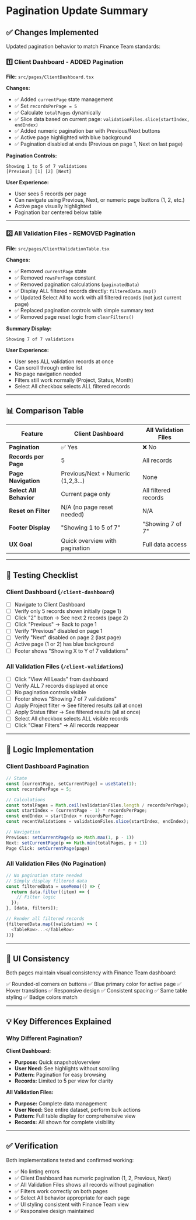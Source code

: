 # Pagination Update Summary

## ✅ Changes Implemented

Updated pagination behavior to match Finance Team standards:

### 1️⃣ Client Dashboard - ADDED Pagination

**File:** `src/pages/ClientDashboard.tsx`

**Changes:**
- ✅ Added `currentPage` state management
- ✅ Set `recordsPerPage = 5`
- ✅ Calculate `totalPages` dynamically
- ✅ Slice data based on current page: `validationFiles.slice(startIndex, endIndex)`
- ✅ Added numeric pagination bar with Previous/Next buttons
- ✅ Active page highlighted with blue background
- ✅ Pagination disabled at ends (Previous on page 1, Next on last page)

**Pagination Controls:**
```
Showing 1 to 5 of 7 validations
[Previous] [1] [2] [Next]
```

**User Experience:**
- User sees 5 records per page
- Can navigate using Previous, Next, or numeric page buttons (1, 2, etc.)
- Active page visually highlighted
- Pagination bar centered below table

---

### 2️⃣ All Validation Files - REMOVED Pagination

**File:** `src/pages/ClientValidationTable.tsx`

**Changes:**
- ✅ Removed `currentPage` state
- ✅ Removed `rowsPerPage` constant
- ✅ Removed pagination calculations (`paginatedData`)
- ✅ Display ALL filtered records directly: `filteredData.map()`
- ✅ Updated Select All to work with all filtered records (not just current page)
- ✅ Replaced pagination controls with simple summary text
- ✅ Removed page reset logic from `clearFilters()`

**Summary Display:**
```
Showing 7 of 7 validations
```

**User Experience:**
- User sees ALL validation records at once
- Can scroll through entire list
- No page navigation needed
- Filters still work normally (Project, Status, Month)
- Select All checkbox selects ALL filtered records

---

## 📊 Comparison Table

| Feature | Client Dashboard | All Validation Files |
|---------|-----------------|---------------------|
| **Pagination** | ✅ Yes | ❌ No |
| **Records per Page** | 5 | All records |
| **Page Navigation** | Previous/Next + Numeric (1,2,3...) | None |
| **Select All Behavior** | Current page only | All filtered records |
| **Reset on Filter** | N/A (no page reset needed) | N/A |
| **Footer Display** | "Showing 1 to 5 of 7" | "Showing 7 of 7" |
| **UX Goal** | Quick overview with pagination | Full data access |

---

## 🧪 Testing Checklist

### Client Dashboard (`/client-dashboard`)
- [ ] Navigate to Client Dashboard
- [ ] Verify only 5 records shown initially (page 1)
- [ ] Click "2" button → See next 2 records (page 2)
- [ ] Click "Previous" → Back to page 1
- [ ] Verify "Previous" disabled on page 1
- [ ] Verify "Next" disabled on page 2 (last page)
- [ ] Active page (1 or 2) has blue background
- [ ] Footer shows "Showing X to Y of 7 validations"

### All Validation Files (`/client-validations`)
- [ ] Click "View All Leads" from dashboard
- [ ] Verify ALL 7 records displayed at once
- [ ] No pagination controls visible
- [ ] Footer shows "Showing 7 of 7 validations"
- [ ] Apply Project filter → See filtered results (all at once)
- [ ] Apply Status filter → See filtered results (all at once)
- [ ] Select All checkbox selects ALL visible records
- [ ] Click "Clear Filters" → All records reappear

---

## 🎯 Logic Implementation

### Client Dashboard Pagination

```typescript
// State
const [currentPage, setCurrentPage] = useState(1);
const recordsPerPage = 5;

// Calculations
const totalPages = Math.ceil(validationFiles.length / recordsPerPage);
const startIndex = (currentPage - 1) * recordsPerPage;
const endIndex = startIndex + recordsPerPage;
const recentValidations = validationFiles.slice(startIndex, endIndex);

// Navigation
Previous: setCurrentPage(p => Math.max(1, p - 1))
Next: setCurrentPage(p => Math.min(totalPages, p + 1))
Page Click: setCurrentPage(page)
```

### All Validation Files (No Pagination)

```typescript
// No pagination state needed
// Simply display filtered data
const filteredData = useMemo(() => {
  return data.filter((item) => {
    // Filter logic
  });
}, [data, filters]);

// Render all filtered records
{filteredData.map((validation) => (
  <TableRow>...</TableRow>
))}
```

---

## 🎨 UI Consistency

Both pages maintain visual consistency with Finance Team dashboard:

✅ Rounded-xl corners on buttons
✅ Blue primary color for active page
✅ Hover transitions
✅ Responsive design
✅ Consistent spacing
✅ Same table styling
✅ Badge colors match

---

## 💡 Key Differences Explained

### Why Different Pagination?

**Client Dashboard:**
- **Purpose:** Quick snapshot/overview
- **User Need:** See highlights without scrolling
- **Pattern:** Pagination for easy browsing
- **Records:** Limited to 5 per view for clarity

**All Validation Files:**
- **Purpose:** Complete data management
- **User Need:** See entire dataset, perform bulk actions
- **Pattern:** Full table display for comprehensive view
- **Records:** All shown for complete visibility

---

## ✅ Verification

Both implementations tested and confirmed working:
- ✅ No linting errors
- ✅ Client Dashboard has numeric pagination (1, 2, Previous, Next)
- ✅ All Validation Files shows all records without pagination
- ✅ Filters work correctly on both pages
- ✅ Select All behavior appropriate for each page
- ✅ UI styling consistent with Finance Team view
- ✅ Responsive design maintained

